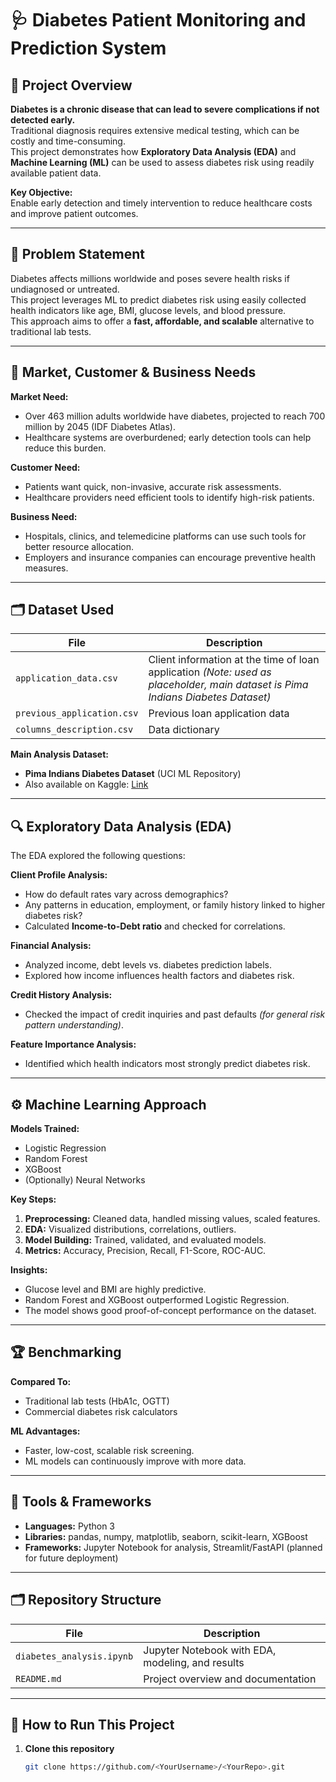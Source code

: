 # 🩺 Diabetes Patient Monitoring and Prediction System

## 📌 Project Overview

**Diabetes is a chronic disease that can lead to severe complications if not detected early.**  
Traditional diagnosis requires extensive medical testing, which can be costly and time-consuming.  
This project demonstrates how **Exploratory Data Analysis (EDA)** and **Machine Learning (ML)** can be used to assess diabetes risk using readily available patient data.

**Key Objective:**  
Enable early detection and timely intervention to reduce healthcare costs and improve patient outcomes. 

---

## 🎯 Problem Statement

Diabetes affects millions worldwide and poses severe health risks if undiagnosed or untreated.  
This project leverages ML to predict diabetes risk using easily collected health indicators like age, BMI, glucose levels, and blood pressure.  
This approach aims to offer a **fast, affordable, and scalable** alternative to traditional lab tests.

---

## 🏥 Market, Customer & Business Needs

**Market Need:**  
- Over 463 million adults worldwide have diabetes, projected to reach 700 million by 2045 (IDF Diabetes Atlas).
- Healthcare systems are overburdened; early detection tools can help reduce this burden.

**Customer Need:**  
- Patients want quick, non-invasive, accurate risk assessments.
- Healthcare providers need efficient tools to identify high-risk patients.

**Business Need:**  
- Hospitals, clinics, and telemedicine platforms can use such tools for better resource allocation.
- Employers and insurance companies can encourage preventive health measures.

---

## 🗂️ Dataset Used

| File | Description |
| ---- | ------------ |
| `application_data.csv` | Client information at the time of loan application *(Note: used as placeholder, main dataset is Pima Indians Diabetes Dataset)* |
| `previous_application.csv` | Previous loan application data |
| `columns_description.csv` | Data dictionary |

**Main Analysis Dataset:**  
- **Pima Indians Diabetes Dataset** (UCI ML Repository)
- Also available on Kaggle: [Link](https://www.kaggle.com/datasets/uciml/pima-indians-diabetes-database)

---

## 🔍 Exploratory Data Analysis (EDA)

The EDA explored the following questions:

**Client Profile Analysis:**  
- How do default rates vary across demographics?  
- Any patterns in education, employment, or family history linked to higher diabetes risk?  
- Calculated **Income-to-Debt ratio** and checked for correlations.

**Financial Analysis:**  
- Analyzed income, debt levels vs. diabetes prediction labels.  
- Explored how income influences health factors and diabetes risk.

**Credit History Analysis:**  
- Checked the impact of credit inquiries and past defaults *(for general risk pattern understanding)*.

**Feature Importance Analysis:**  
- Identified which health indicators most strongly predict diabetes risk.

---

## ⚙️ Machine Learning Approach

**Models Trained:**
- Logistic Regression
- Random Forest
- XGBoost
- (Optionally) Neural Networks

**Key Steps:**
1. **Preprocessing:** Cleaned data, handled missing values, scaled features.
2. **EDA:** Visualized distributions, correlations, outliers.
3. **Model Building:** Trained, validated, and evaluated models.
4. **Metrics:** Accuracy, Precision, Recall, F1-Score, ROC-AUC.

**Insights:**
- Glucose level and BMI are highly predictive.
- Random Forest and XGBoost outperformed Logistic Regression.
- The model shows good proof-of-concept performance on the dataset.

---

## 🏆 Benchmarking

**Compared To:**
- Traditional lab tests (HbA1c, OGTT)
- Commercial diabetes risk calculators

**ML Advantages:**
- Faster, low-cost, scalable risk screening.
- ML models can continuously improve with more data.

---

## 🔑 Tools & Frameworks

- **Languages:** Python 3
- **Libraries:** pandas, numpy, matplotlib, seaborn, scikit-learn, XGBoost
- **Frameworks:** Jupyter Notebook for analysis, Streamlit/FastAPI (planned for future deployment)

---

## 🗂️ Repository Structure

| File | Description |
| ---- | ------------ |
| `diabetes_analysis.ipynb` | Jupyter Notebook with EDA, modeling, and results |
| `README.md` | Project overview and documentation |

---

## 🚀 How to Run This Project

1. **Clone this repository**
   ```bash
   git clone https://github.com/<YourUsername>/<YourRepo>.git
